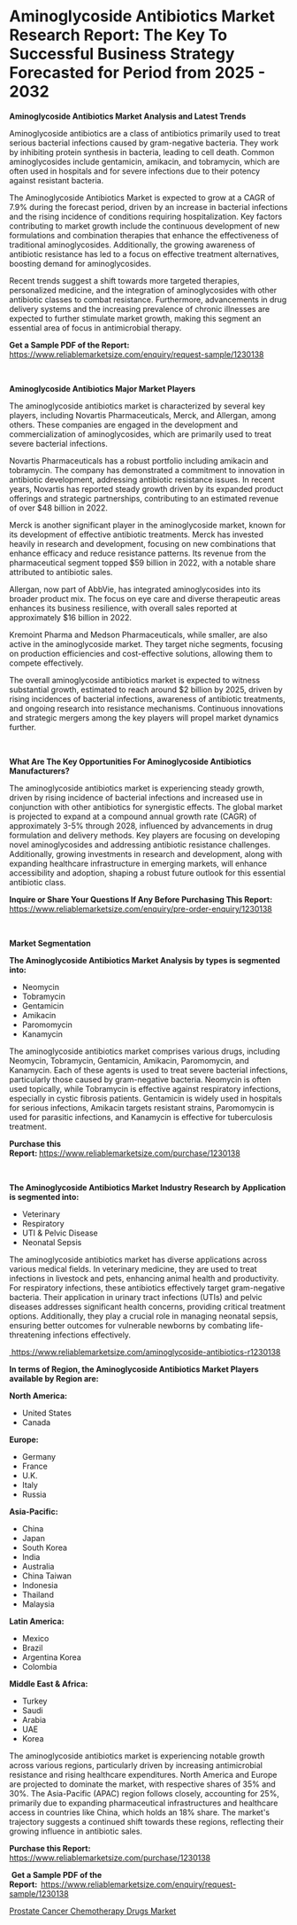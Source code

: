 <p><h1>Aminoglycoside Antibiotics Market Research Report: The Key To Successful Business Strategy Forecasted for Period from 2025 - 2032</h1></p><p><strong>Aminoglycoside Antibiotics Market Analysis and Latest Trends</strong></p>
<p><p>Aminoglycoside antibiotics are a class of antibiotics primarily used to treat serious bacterial infections caused by gram-negative bacteria. They work by inhibiting protein synthesis in bacteria, leading to cell death. Common aminoglycosides include gentamicin, amikacin, and tobramycin, which are often used in hospitals and for severe infections due to their potency against resistant bacteria.</p><p>The Aminoglycoside Antibiotics Market is expected to grow at a CAGR of 7.9% during the forecast period, driven by an increase in bacterial infections and the rising incidence of conditions requiring hospitalization. Key factors contributing to market growth include the continuous development of new formulations and combination therapies that enhance the effectiveness of traditional aminoglycosides. Additionally, the growing awareness of antibiotic resistance has led to a focus on effective treatment alternatives, boosting demand for aminoglycosides.</p><p>Recent trends suggest a shift towards more targeted therapies, personalized medicine, and the integration of aminoglycosides with other antibiotic classes to combat resistance. Furthermore, advancements in drug delivery systems and the increasing prevalence of chronic illnesses are expected to further stimulate market growth, making this segment an essential area of focus in antimicrobial therapy.</p></p>
<p><strong>Get a Sample PDF of the Report:&nbsp;</strong> <a href="https://www.reliablemarketsize.com/enquiry/request-sample/1230138?utm_campaign=3053&utm_medium=2&utm_source=Github&utm_content=ia&utm_term=08032025&utm_id=aminoglycoside-antibiotics">https://www.reliablemarketsize.com/enquiry/request-sample/1230138</a></p>
<p>&nbsp;</p>
<p><strong>Aminoglycoside Antibiotics Major Market Players</strong></p>
<p><p>The aminoglycoside antibiotics market is characterized by several key players, including Novartis Pharmaceuticals, Merck, and Allergan, among others. These companies are engaged in the development and commercialization of aminoglycosides, which are primarily used to treat severe bacterial infections.</p><p>Novartis Pharmaceuticals has a robust portfolio including amikacin and tobramycin. The company has demonstrated a commitment to innovation in antibiotic development, addressing antibiotic resistance issues. In recent years, Novartis has reported steady growth driven by its expanded product offerings and strategic partnerships, contributing to an estimated revenue of over $48 billion in 2022.</p><p>Merck is another significant player in the aminoglycoside market, known for its development of effective antibiotic treatments. Merck has invested heavily in research and development, focusing on new combinations that enhance efficacy and reduce resistance patterns. Its revenue from the pharmaceutical segment topped $59 billion in 2022, with a notable share attributed to antibiotic sales.</p><p>Allergan, now part of AbbVie, has integrated aminoglycosides into its broader product mix. The focus on eye care and diverse therapeutic areas enhances its business resilience, with overall sales reported at approximately $16 billion in 2022.</p><p>Kremoint Pharma and Medson Pharmaceuticals, while smaller, are also active in the aminoglycoside market. They target niche segments, focusing on production efficiencies and cost-effective solutions, allowing them to compete effectively.</p><p>The overall aminoglycoside antibiotics market is expected to witness substantial growth, estimated to reach around $2 billion by 2025, driven by rising incidences of bacterial infections, awareness of antibiotic treatments, and ongoing research into resistance mechanisms. Continuous innovations and strategic mergers among the key players will propel market dynamics further.</p></p>
<p>&nbsp;</p>
<p><strong>What Are The Key Opportunities For Aminoglycoside Antibiotics Manufacturers?</strong></p>
<p><p>The aminoglycoside antibiotics market is experiencing steady growth, driven by rising incidence of bacterial infections and increased use in conjunction with other antibiotics for synergistic effects. The global market is projected to expand at a compound annual growth rate (CAGR) of approximately 3-5% through 2028, influenced by advancements in drug formulation and delivery methods. Key players are focusing on developing novel aminoglycosides and addressing antibiotic resistance challenges. Additionally, growing investments in research and development, along with expanding healthcare infrastructure in emerging markets, will enhance accessibility and adoption, shaping a robust future outlook for this essential antibiotic class.</p></p>
<p><strong>Inquire or Share Your Questions If Any Before Purchasing This Report:</strong> <a href="https://www.reliablemarketsize.com/enquiry/pre-order-enquiry/1230138?utm_campaign=3053&utm_medium=2&utm_source=Github&utm_content=ia&utm_term=08032025&utm_id=aminoglycoside-antibiotics">https://www.reliablemarketsize.com/enquiry/pre-order-enquiry/1230138</a></p>
<p>&nbsp;</p>
<p><strong>Market Segmentation</strong></p>
<p><strong>The Aminoglycoside Antibiotics Market Analysis by types is segmented into:</strong></p>
<p><ul><li>Neomycin</li><li>Tobramycin</li><li>Gentamicin</li><li>Amikacin</li><li>Paromomycin</li><li>Kanamycin</li></ul></p>
<p><p>The aminoglycoside antibiotics market comprises various drugs, including Neomycin, Tobramycin, Gentamicin, Amikacin, Paromomycin, and Kanamycin. Each of these agents is used to treat severe bacterial infections, particularly those caused by gram-negative bacteria. Neomycin is often used topically, while Tobramycin is effective against respiratory infections, especially in cystic fibrosis patients. Gentamicin is widely used in hospitals for serious infections, Amikacin targets resistant strains, Paromomycin is used for parasitic infections, and Kanamycin is effective for tuberculosis treatment.</p></p>
<p><strong>Purchase this Report:&nbsp;</strong><a href="https://www.reliablemarketsize.com/purchase/1230138?utm_campaign=3053&utm_medium=2&utm_source=Github&utm_content=ia&utm_term=08032025&utm_id=aminoglycoside-antibiotics">https://www.reliablemarketsize.com/purchase/1230138</a></p>
<p>&nbsp;</p>
<p><strong>The Aminoglycoside Antibiotics Market Industry Research by Application is segmented into:</strong></p>
<p><ul><li>Veterinary</li><li>Respiratory</li><li>UTI & Pelvic Disease</li><li>Neonatal Sepsis</li></ul></p>
<p><p>The aminoglycoside antibiotics market has diverse applications across various medical fields. In veterinary medicine, they are used to treat infections in livestock and pets, enhancing animal health and productivity. For respiratory infections, these antibiotics effectively target gram-negative bacteria. Their application in urinary tract infections (UTIs) and pelvic diseases addresses significant health concerns, providing critical treatment options. Additionally, they play a crucial role in managing neonatal sepsis, ensuring better outcomes for vulnerable newborns by combating life-threatening infections effectively.</p></p>
<p><a href="https://www.reliablemarketsize.com/aminoglycoside-antibiotics-r1230138?utm_campaign=3053&utm_medium=2&utm_source=Github&utm_content=ia&utm_term=08032025&utm_id=aminoglycoside-antibiotics">&nbsp;https://www.reliablemarketsize.com/aminoglycoside-antibiotics-r1230138</a></p>
<p><strong>In terms of Region, the Aminoglycoside Antibiotics Market Players available by Region are:</strong></p>
<p>
    <p> <strong> North America: </strong>
        <ul>
            <li>United States</li>
            <li>Canada</li>
        </ul>
        </p> 
    <p> <strong> Europe: </strong>
        <ul>
            <li>Germany</li>
            <li>France</li>
            <li>U.K.</li>
            <li>Italy</li>
            <li>Russia</li>
        </ul>
        </p> 
    <p> <strong> Asia-Pacific: </strong>
        <ul>
            <li>China</li>
            <li>Japan</li>
            <li>South Korea</li>
            <li>India</li>
            <li>Australia</li>
            <li>China Taiwan</li>
            <li>Indonesia</li>
            <li>Thailand</li>
            <li>Malaysia</li>
        </ul>
        </p> 
    <p> <strong> Latin America: </strong>
        <ul>
            <li>Mexico</li>
            <li>Brazil</li>
            <li>Argentina Korea</li>
            <li>Colombia</li>
        </ul>
        </p> 
    <p> <strong> Middle East & Africa: </strong>
        <ul>
            <li>Turkey</li>
            <li>Saudi</li>
            <li>Arabia</li>
            <li>UAE</li>
            <li>Korea</li>
        </ul>
    </p>
    </p>
<p><p>The aminoglycoside antibiotics market is experiencing notable growth across various regions, particularly driven by increasing antimicrobial resistance and rising healthcare expenditures. North America and Europe are projected to dominate the market, with respective shares of 35% and 30%. The Asia-Pacific (APAC) region follows closely, accounting for 25%, primarily due to expanding pharmaceutical infrastructures and healthcare access in countries like China, which holds an 18% share. The market's trajectory suggests a continued shift towards these regions, reflecting their growing influence in antibiotic sales.</p></p>
<p><strong>Purchase this Report: </strong><a href="https://www.reliablemarketsize.com/purchase/1230138?utm_campaign=3053&utm_medium=2&utm_source=Github&utm_content=ia&utm_term=08032025&utm_id=aminoglycoside-antibiotics">https://www.reliablemarketsize.com/purchase/1230138</a></p>
<p>&nbsp;<strong>Get a Sample PDF of the Report:&nbsp;&nbsp;</strong><a href="https://www.reliablemarketsize.com/enquiry/request-sample/1230138?utm_campaign=3053&utm_medium=2&utm_source=Github&utm_content=ia&utm_term=08032025&utm_id=aminoglycoside-antibiotics">https://www.reliablemarketsize.com/enquiry/request-sample/1230138</a></p>
<p><strong></strong></p>
<p><p><a href="https://github.com/salodipura00/Market-Research-Report-List-1/blob/main/prostate-cancer-chemotherapy-drugs-market.md?utm_campaign=3053&utm_medium=2&utm_source=Github&utm_content=ia&utm_term=08032025&utm_id=aminoglycoside-antibiotics">Prostate Cancer Chemotherapy Drugs Market</a></p></p>